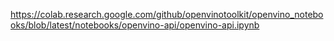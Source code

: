 https://colab.research.google.com/github/openvinotoolkit/openvino_notebooks/blob/latest/notebooks/openvino-api/openvino-api.ipynb
